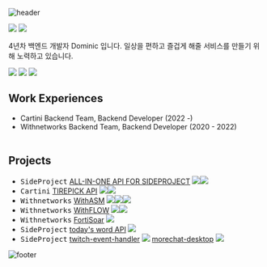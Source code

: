![header](https://capsule-render.vercel.app/api?type=waving&&color=gradient&height=100&section=header&fontSize=90)

<div align="left">

<p>
  <a href="https://do-mi.tistory.com/" target="_blank"><img src="https://img.shields.io/badge/blog-DD0B78?style=flat-square&logo=Tistory&logoColor=white"/></a>
  <a href="mailto:41@b41.kr" target="_blank"><img src="https://img.shields.io/badge/kimduumin@gmail.com-EA4335?style=flat-square&logo=Gmail&logoColor=white"/></a>
</p>
<p>
4년차 백엔드 개발자 Dominic 입니다.
일상을 편하고 즐겁게 해줄 서비스를 만들기 위해 노력하고 있습니다.  
</p>

 <p>
  <a href="https://github.com/doomin91/question-and-answer" target="_blank"><img src="https://img.shields.io/badge/👉👉 Fortpolio 👈👈 -303238?style=flat-square&logo=&logoColor=white"/></a>
  <a href="https://github.com/doomin91/question-and-answer" target="_blank"><img src="https://img.shields.io/badge/🖥️ Computer Science-303238?style=flat-square&logo=&logoColor=white"/></a>
  <a href="https://github.com/doomin91/althorythm" target="_blank"><img src="https://img.shields.io/badge/🕹️ Algorithm-303238?style=flat-square&logo=&logoColor=white"/></a>
<!--   <a href="https://github.com/doomin91/coding-test" target="_blank"><img src="https://img.shields.io/badge/👉코딩테스트 정리-303238?style=flat-square&logo=&logoColor=white"/></a> -->
 </p>


## Work Experiences  <br>
- Cartini Backend Team, Backend Developer (2022 -) <br>
- Withnetworks Backend Team, Backend Developer (2020 - 2022) <br><br>

## Projects
- <kbd>SideProject</kbd> [ALL-IN-ONE API FOR SIDEPROJECT]() <img src="https://img.shields.io/badge/Nestjs-ea2845?style=flat-square&logo=Nestjs&logoColor=white"/><img src="https://img.shields.io/badge/MongoDB-118D4D?style=flat-square&logo=mongodb&logoColor=white"/>
- <kbd>Cartini</kbd> [TIREPICK API]() <img src="https://img.shields.io/badge/Nestjs-ea2845?style=flat-square&logo=Nestjs&logoColor=white"/><img src="https://img.shields.io/badge/MongoDB-118D4D?style=flat-square&logo=mongodb&logoColor=white"/>
- <kbd>Withnetworks</kbd> [WithASM]() <img src="https://img.shields.io/badge/PHP-7175AA?style=flat-square&logo=PHP&logoColor=white"/><img src="https://img.shields.io/badge/Codeigniter-E44A34?style=flat-square&logo=Codeigniter&logoColor=white"/><img src="https://img.shields.io/badge/MySQL-D88700?style=flat-square&logo=mysql&logoColor=white"/> 
- <kbd>Withnetworks</kbd> [WithFLOW]() <img src="https://img.shields.io/badge/Node.js-7CB700?style=flat-square&logo=Node.js&logoColor=white"/><img src="https://img.shields.io/badge/Vue.js-3FB27F?style=flat-square&logo=Vue.js&logoColor=white"/>
- <kbd>Withnetworks</kbd> [FortiSoar]() <img src="https://img.shields.io/badge/Python-D88700?style=flat-square&logo=Python&logoColor=white"/>
- <kbd>SideProject</kbd> [today's word API]() <img src="https://img.shields.io/badge/Node.js-7CB700?style=flat-square&logo=Node.js&logoColor=white"/>
- <kbd>SideProject</kbd> [twitch-event-handler]() <img src="https://img.shields.io/badge/Lua-7175AA?style=flat-square&logo=Lua&logoColor=white"/> [morechat-desktop]() <img src="https://img.shields.io/badge/ElectronJS-7175AA?style=flat-square&logo=ElectronJS-7175AA&logoColor=white"/> 


<!--
<img src="https://img.shields.io/badge/Nestjs-ea2845?style=flat-square&logo=Nestjs&logoColor=white"/>
<img src="https://img.shields.io/badge/TypeScript-2F72BC?style=flat-square&logo=TypeScript&logoColor=white"/>
<img src="https://img.shields.io/badge/MongoDB-118D4D?style=flat-square&logo=mongodb&logoColor=white"/>
-->
<!--
<img src="https://img.shields.io/badge/PHP-7175AA?style=flat-square&logo=PHP&logoColor=white"/>
<img src="https://img.shields.io/badge/Codeigniter-E44A34?style=flat-square&logo=Codeigniter&logoColor=white"/>
<img src="https://img.shields.io/badge/Node.js-7CB700?style=flat-square&logo=Node.js&logoColor=white"/>
<img src="https://img.shields.io/badge/Vue.js-3FB27F?style=flat-square&logo=Vue.js&logoColor=white"/>
<img src="https://img.shields.io/badge/MySQL-D88700?style=flat-square&logo=mysql&logoColor=white"/>
-->

![footer](https://capsule-render.vercel.app/api?type=waving&&color=gradient&height=100&section=footer&fontSize=90)



